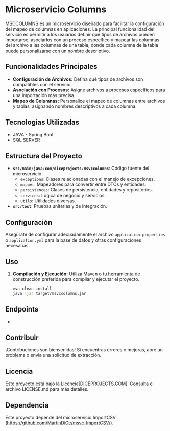 # Microservicio Columns

MSCCOLUMNS es un microservicio diseñado para facilitar la configuración del mapeo de columnas en aplicaciones. La principal funcionalidad del servicio es permitir a los usuarios definir qué tipos de archivos pueden importarse, asociarlos con un proceso específico y mapear las columnas del archivo a las columnas de una tabla, donde cada columna de la tabla puede personalizarse con un nombre descriptivo.

## Funcionalidades Principales

- **Configuración de Archivos:** Defina qué tipos de archivos son compatibles con el servicio.
- **Asociación con Procesos:** Asigne archivos a procesos específicos para una importación más precisa.
- **Mapeo de Columnas:** Personalice el mapeo de columnas entre archivos y tablas, asignando nombres descriptivos a cada columna.

## Tecnologías Utilizadas

- JAVA - Spring Boot
- SQL SERVER

## Estructura del Proyecto

- **`src/main/java/com/diceprojects/msvccolumns`**: Código fuente del microservicio.
    - `exceptions`: Clases relacionadas con el manejo de excepciones.
    - `mapper`: Mapeadores para convertir entre DTOs y entidades.
    - `persistences`: Clases de persistencia, entidades y repositorios.
    - `services`: Lógica de negocio y servicios.
    - `utils`: Utilidades diversas.
- **`src/test`**: Pruebas unitarias y de integración.

## Configuración

Asegúrate de configurar adecuadamente el archivo `application.properties` o `application.yml` para la base de datos y otras configuraciones necesarias.

## Uso

1. **Compilación y Ejecución:** Utiliza Maven o tu herramienta de construcción preferida para compilar y ejecutar el proyecto.
   ```bash
   mvn clean install
   java -jar target/msvccolumns.jar

## Endpoints

- [HOST]:[PORT]/doc/swagger-ui/index.html

## Contribuir

¡Contribuciones son bienvenidas! Si encuentras errores o mejoras, abre un problema o envía una solicitud de extracción.

## Licencia

Este proyecto está bajo la Licencia[DICEPROJECTS.COM]. Consulta el archivo LICENSE.md para más detalles.

## Dependencia

Este proyecto depende del microservicio ImportCSV (https://github.com/MartinDiCe/msvc-ImportCSV/).
